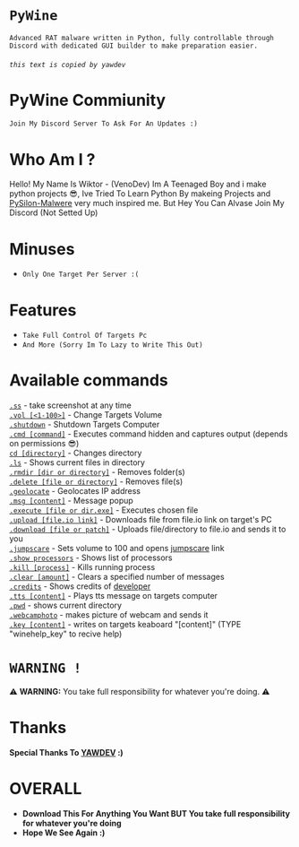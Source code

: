 

# `PyWine`


`Advanced RAT malware written in Python, fully controllable through Discord with dedicated GUI builder to make preparation easier.`
###### `this text is copied by yawdev`



# PyWine Commiunity
`Join My Discord Server To Ask For An Updates :)`

# Who Am I ?
Hello! My Name Is Wiktor - (VenoDev) Im A Teenaged Boy and i make python projects 😎, Ive Tried To Learn Python By makeing Projects and [PySilon-Malwere](https://github.com/Yaw-Dev/PySilon-malware) very much inspired me. But Hey You Can Alvase Join My Discord (Not Setted Up) 


# Minuses
- `Only One Target Per Server :(`

# Features
- `Take Full Control Of Targets Pc`
- `And More (Sorry Im To Lazy to Write This Out)`

# Available commands
<a href="https://github.com/ggvenodev/PyWine#ss">                         `.ss`</a> - take screenshot at any time<br />
<a href="https://github.com/ggvenodev/PyWine#ss">                         `.vol [<1-100>]`</a> - Change Targets Volume<br />
<a href="https://github.com/ggvenodev/PyWine#ss">                         `.shutdown`</a> - Shutdown Targets Computer<br />
<a href="https://github.com/ggvenodev/PyWine#ss">                         `.cmd [command]`</a> - Executes command hidden and captures output (depends on permissions 😎) <br />
<a href="https://github.com/ggvenodev/PyWine#ss">                         `cd [directory]`</a> - Changes directory  <br />
<a href="https://github.com/ggvenodev/PyWine#ss">                         `.ls`</a> - Shows current files in directory  <br />
<a href="https://github.com/ggvenodev/PyWine#ss">                         `.rmdir [dir or directory]`</a> - Removes folder(s)  <br />
<a href="https://github.com/ggvenodev/PyWine#ss">                         `.delete [file or directory]`</a>  - Removes file(s)  <br />
<a href="https://github.com/ggvenodev/PyWine#ss">                         `.geolocate`</a>  - Geolocates IP address  <br />
<a href="https://github.com/ggvenodev/PyWine#ss">                         `.msg [content]`</a>   - Message popup  <br />
<a href="https://github.com/ggvenodev/PyWine#ss">                         `.execute [file or dir.exe]`</a>  - Executes chosen file  <br />
<a href="https://github.com/ggvenodev/PyWine#ss">                         `.upload [file.io link]`</a>  - Downloads file from file.io link on target's PC  <br />
<a href="https://github.com/ggvenodev/PyWine#ss">                         `.download [file or patch]`</a>  - Uploads file/directory to file.io and sends it to you  <br />
<a href="https://github.com/ggvenodev/PyWine#ss">                         `.jumpscare`</a>  - Sets volume to 100 and opens [jumpscare](<https://youtu.be/uZpMmP5EUEI?t=54>) link   <br />
<a href="https://github.com/ggvenodev/PyWine#ss">                         `.show processors`</a>  - Shows list of processors   <br />
<a href="https://github.com/ggvenodev/PyWine#ss">                         `.kill [process]`</a>   - Kills running process   <br />
<a href="https://github.com/ggvenodev/PyWine#ss">                         `.clear [amount]`</a>   - Clears a specified number of messages   <br />
<a href="https://github.com/ggvenodev/PyWine#ss">                         `.credits`</a>   - Shows credits of [developer](<https://gist.github.com/ggvenodev>)   <br />
<a href="https://github.com/ggvenodev/PyWine#ss">                         `.tts [content]`</a>   - Plays tts message on targets computer   <br />
<a href="https://github.com/ggvenodev/PyWine#ss">                         `.pwd`</a>   - shows current directory   <br />
<a href="https://github.com/ggvenodev/PyWine#ss">                         `.webcamphoto`</a>   - makes picture of webcam and sends it   <br />
<a href="https://github.com/ggvenodev/PyWine#ss">                         `.key [content]`</a>   - writes on targets keaboard "[content]" (TYPE "winehelp_key" to recive help)   <br />


# `WARNING !`
⚠️ **WARNING:** You take full responsibility for whatever you're doing. ⚠️

# Thanks 
**Special Thanks To [**YAWDEV**](https://github.com/Yaw-Dev) :)**

# **OVERALL**
- **Download This For Anything You Want BUT You take full responsibility for whatever you're doing** 
- **Hope We See Again :)**